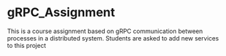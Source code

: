 # gRPC_Assignment
This is a course assignment based on gRPC communication between processes in a distributed system. Students are asked to add new services to this project
